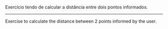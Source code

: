 Exercício tendo de calcular a distância entre dois pontos informados.

-----

Exercise to calculate the distance between 2 points informed by the user.
